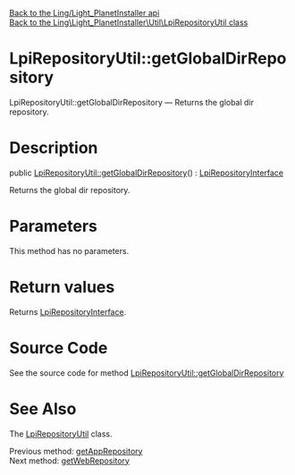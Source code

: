 [Back to the Ling/Light_PlanetInstaller api](https://github.com/lingtalfi/Light_PlanetInstaller/blob/master/doc/api/Ling/Light_PlanetInstaller.md)<br>
[Back to the Ling\Light_PlanetInstaller\Util\LpiRepositoryUtil class](https://github.com/lingtalfi/Light_PlanetInstaller/blob/master/doc/api/Ling/Light_PlanetInstaller/Util/LpiRepositoryUtil.md)


LpiRepositoryUtil::getGlobalDirRepository
================



LpiRepositoryUtil::getGlobalDirRepository — Returns the global dir repository.




Description
================


public [LpiRepositoryUtil::getGlobalDirRepository](https://github.com/lingtalfi/Light_PlanetInstaller/blob/master/doc/api/Ling/Light_PlanetInstaller/Util/LpiRepositoryUtil/getGlobalDirRepository.md)() : [LpiRepositoryInterface](https://github.com/lingtalfi/Light_PlanetInstaller/blob/master/doc/api/Ling/Light_PlanetInstaller/Repository/LpiRepositoryInterface.md)




Returns the global dir repository.




Parameters
================

This method has no parameters.


Return values
================

Returns [LpiRepositoryInterface](https://github.com/lingtalfi/Light_PlanetInstaller/blob/master/doc/api/Ling/Light_PlanetInstaller/Repository/LpiRepositoryInterface.md).








Source Code
===========
See the source code for method [LpiRepositoryUtil::getGlobalDirRepository](https://github.com/lingtalfi/Light_PlanetInstaller/blob/master/Util/LpiRepositoryUtil.php#L155-L161)


See Also
================

The [LpiRepositoryUtil](https://github.com/lingtalfi/Light_PlanetInstaller/blob/master/doc/api/Ling/Light_PlanetInstaller/Util/LpiRepositoryUtil.md) class.

Previous method: [getAppRepository](https://github.com/lingtalfi/Light_PlanetInstaller/blob/master/doc/api/Ling/Light_PlanetInstaller/Util/LpiRepositoryUtil/getAppRepository.md)<br>Next method: [getWebRepository](https://github.com/lingtalfi/Light_PlanetInstaller/blob/master/doc/api/Ling/Light_PlanetInstaller/Util/LpiRepositoryUtil/getWebRepository.md)<br>


